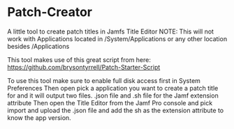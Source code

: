 # Patch-Creator
A little tool to create patch titles in Jamfs Title Editor
NOTE: This will not work with Applications located in /System/Applications or any other location besides /Applications

This tool makes use of this great script from here:
https://github.com/brysontyrrell/Patch-Starter-Script


To use this tool make sure to enable full disk access first in System Preferences
Then open pick a application you want to create a patch title for and it will output two files.
.json file and .sh file for the Jamf extension attribute
Then open the Title Editor from the Jamf Pro console and pick import and upload the .json file and add the sh as the extension attribute to know the app version.
